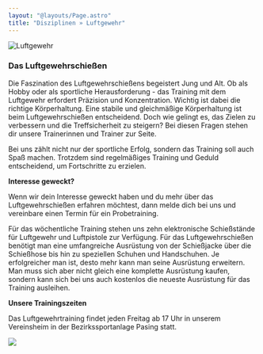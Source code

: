 ```yaml
---
layout: "@layouts/Page.astro"
title: "Disziplinen » Luftgewehr"
---
```

![](/images/uploads/dsc03330.jpg "Luftgewehr")

### Das Luftgewehrschießen

Die Faszination des Luftgewehrschießens begeistert Jung und Alt. Ob als Hobby oder als sportliche Herausforderung - das Training mit dem Luftgewehr erfordert Präzision und Konzentration. Wichtig ist dabei die richtige Körperhaltung. Eine stabile und gleichmäßige Körperhaltung ist beim Luftgewehrschießen entscheidend. Doch wie gelingt es, das Zielen zu verbessern und die Treffsicherheit zu steigern? Bei diesen Fragen stehen dir unsere Trainerinnen und Trainer zur Seite.

Bei uns zählt nicht nur der sportliche Erfolg, sondern das Training soll auch Spaß machen. Trotzdem sind regelmäßiges Training und Geduld entscheidend, um Fortschritte zu erzielen.

**Interesse geweckt?**

Wenn wir dein Interesse geweckt haben und du mehr über das Luftgewehrschießen erfahren möchtest, dann melde dich bei uns und vereinbare einen Termin für ein Probetraining.

Für das wöchentliche Training stehen uns zehn elektronische Schießstände für Luftgewehr und Luftpistole zur Verfügung. Für das Luftgewehrschießen benötigt man eine umfangreiche Ausrüstung von der Schießjacke über die Schießhose bis hin zu speziellen Schuhen und Handschuhen. Je erfolgreicher man ist, desto mehr kann man seine Ausrüstung erweitern. Man muss sich aber nicht gleich eine komplette Ausrüstung kaufen, sondern kann sich bei uns auch kostenlos die neueste Ausrüstung für das Training ausleihen.

**Unsere Trainingszeiten**

Das Luftgewehrtraining findet jeden Freitag ab 17 Uhr in unserem Vereinsheim in der Bezirkssportanlage Pasing statt.

![](/images/uploads/dsc03315.jpg)
